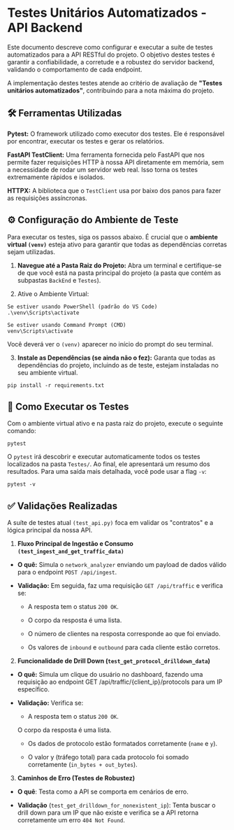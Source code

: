 # Testes Unitários Automatizados - API Backend
Este documento descreve como configurar e executar a suíte de testes automatizados para a API RESTful do projeto. O objetivo destes testes é garantir a confiabilidade, a corretude e a robustez do servidor backend, validando o comportamento de cada endpoint.

A implementação destes testes atende ao critério de avaliação de **"Testes unitários automatizados"**, contribuindo para a nota máxima do projeto.

## 🛠️ Ferramentas Utilizadas
**Pytest:** O framework utilizado como executor dos testes. Ele é responsável por encontrar, executar os testes e gerar os relatórios.

**FastAPI TestClient:** Uma ferramenta fornecida pelo FastAPI que nos permite fazer requisições HTTP à nossa API diretamente em memória, sem a necessidade de rodar um servidor web real. Isso torna os testes extremamente rápidos e isolados.

**HTTPX:** A biblioteca que o `TestClient` usa por baixo dos panos para fazer as requisições assíncronas.

## ⚙️ Configuração do Ambiente de Teste
Para executar os testes, siga os passos abaixo. É crucial que o **ambiente virtual `(venv)`** esteja ativo para garantir que todas as dependências corretas sejam utilizadas.

1. **Navegue até a Pasta Raiz do Projeto:**
Abra um terminal e certifique-se de que você está na pasta principal do projeto (a pasta que contém as subpastas `BackEnd` e `Testes`).

2. Ative o Ambiente Virtual:
```
Se estiver usando PowerShell (padrão do VS Code)
.\venv\Scripts\activate

Se estiver usando Command Prompt (CMD)
venv\Scripts\activate
```

Você deverá ver o ```(venv)``` aparecer no início do prompt do seu terminal.

3. **Instale as Dependências (se ainda não o fez):**
Garanta que todas as dependências do projeto, incluindo as de teste, estejam instaladas no seu ambiente virtual.
```
pip install -r requirements.txt
```
## 🚀 Como Executar os Testes
Com o ambiente virtual ativo e na pasta raiz do projeto, execute o seguinte comando:
```
pytest
```
O `pytest` irá descobrir e executar automaticamente todos os testes localizados na pasta `Testes/`. Ao final, ele apresentará um resumo dos resultados. Para uma saída mais detalhada, você pode usar a flag `-v`:
```
pytest -v
```
## ✅ Validações Realizadas
A suíte de testes atual `(test_api.py)` foca em validar os "contratos" e a lógica principal da nossa API.

1. **Fluxo Principal de Ingestão e Consumo `(test_ingest_and_get_traffic_data)`**
- **O quê:** Simula o `network_analyzer` enviando um payload de dados válido para o endpoint `POST /api/ingest`.

- **Validação:** Em seguida, faz uma requisição `GET /api/traffic` e verifica se:

    - A resposta tem o status `200 OK`.

    - O corpo da resposta é uma lista.

    - O número de clientes na resposta corresponde ao que foi enviado.

    - Os valores de `inbound` e `outbound` para cada cliente estão corretos.

2. **Funcionalidade de Drill Down (`test_get_protocol_drilldown_data`)**
- **O quê:** Simula um clique do usuário no dashboard, fazendo uma requisição ao endpoint GET /api/traffic/{client_ip}/protocols para um IP específico.

- **Validação:** Verifica se:

    - A resposta tem o status `200 OK`.

     O corpo da resposta é uma lista.

    - Os dados de protocolo estão formatados corretamente (`name` e `y`).

    - O valor y (tráfego total) para cada protocolo foi somado corretamente (`in_bytes + out_bytes`).

3. **Caminhos de Erro (Testes de Robustez)**
- **O quê**: Testa como a API se comporta em cenários de erro.

- **Validação** (`test_get_drilldown_for_nonexistent_ip`): Tenta buscar o drill down para um IP que não existe e verifica se a API retorna corretamente um erro `404 Not Found`.